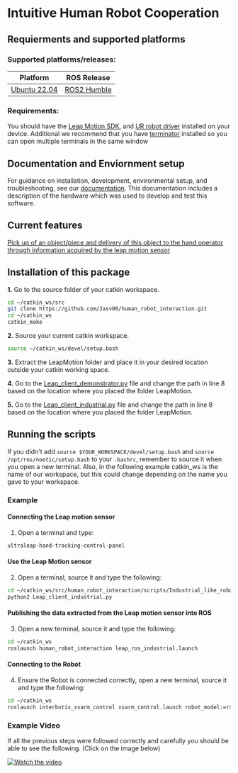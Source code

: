 # Intuitive Human Robot Cooperation

## Requierments and supported platforms
### Supported platforms/releases:

|Platform|ROS Release|
|-|------|
|[Ubuntu 22.04](https://releases.ubuntu.com/20.04/)|[ROS2 Humble](https://docs.ros.org/en/humble/Installation.html)|

### Requirements: 

You should have the [Leap Motion SDK](https://developer.leapmotion.com/tracking-software-download), and [UR robot driver](https://docs.ros.org/en/rolling/p/ur_robot_driver/installation/toc.html) installed on your device. Additional we recommend that you have [terminator](https://wiki.ubuntuusers.de/Terminator/) installed so you can open multiple terminals in the same window

## Documentation and Enviornment setup
For guidance on installation, development, environmental setup, and troubleshooting, see our [documentation](). This documentation includes a description of the hardware which was used to develop and test this software.

## Current features
[Pick up of an object/piece and delivery of this object to the hand operator through information acquired by the leap motion sensor](/src/leapmotion_robot_control)

## Installation of this package
**1.** Go to the source folder of your catkin workspace.
```bash 
cd ~/catkin_ws/src
git clone https://github.com/Jasv06/human_robot_interaction.git
cd ~/catkin_ws
catkin_make
```
**2.** Source your current catkin workspace.
```bash 
source ~/catkin_ws/devel/setup.bash
```
**3.** Extract the LeapMotion folder and place it in your desired location outside your catkin working space.

**4.** Go to the [Leap_client_demonstrator.py](/scripts/demonstrator_hold_hand/Leap_client_demonstrator.py) file and change the path in line 8 based on the location where you placed the folder LeapMotion.

**5.** Go to the [Leap_client_industrial.py](/scripts/Industrial_like_robot/Leap_client_industrial.py) file and change the path in line 8 based on the location where you placed the folder LeapMotion.

## Running the scripts
If you didn't add `source $YOUR_WORKSPACE/devel/setup.bash` and `source /opt/ros/noetic/setup.bash` to your `.bashrc`, remember to source it when you open a new terminal. Also, in the following example catkin_ws is the name of our workspace, but this could change depending on the name you gave to your workspace.

### Example
#### Connecting the Leap motion sensor
1. Open a terminal and type:
```sh
ultraleap-hand-tracking-control-panel
```
#### Use the Leap Motion sensor
2. Open a terminal, source it and type the following:
```sh
cd ~/catkin_ws/src/human_robot_interaction/scripts/Industrial_like_robot
python2 Leap_client_industrial.py
```
#### Publishing the data extracted from the Leap motion sensor into ROS
3. Open a new terminal, source it and type the following:
```sh
cd ~/catkin_ws
roslaunch human_robot_interaction leap_ros_industrial.launch
```
#### Connecting to the Robot
4. Ensure the Robot is connected correctly, open a new terminal, source it and type the following:
```sh
cd ~/catkin_ws
roslaunch interbotix_xsarm_control xsarm_control.launch robot_model:=rx150 
```
### Example Video
If all the previous steps were followed correctly and carefully you should be able to see the following. (Click on the image below)

[![Watch the video](images/ur.HEIC)](https://youtu.be/oda8lf_sLHQ)


